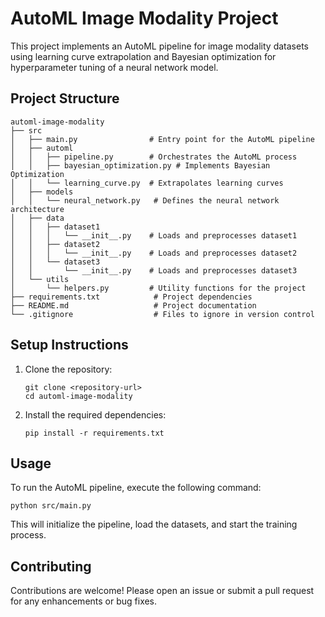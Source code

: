 # AutoML Image Modality Project

This project implements an AutoML pipeline for image modality datasets using learning curve extrapolation and Bayesian optimization for hyperparameter tuning of a neural network model.

## Project Structure

```
automl-image-modality
├── src
│   ├── main.py                # Entry point for the AutoML pipeline
│   ├── automl
│   │   ├── pipeline.py        # Orchestrates the AutoML process
│   │   ├── bayesian_optimization.py # Implements Bayesian Optimization
│   │   └── learning_curve.py  # Extrapolates learning curves
│   ├── models
│   │   └── neural_network.py   # Defines the neural network architecture
│   ├── data
│   │   ├── dataset1
│   │   │   └── __init__.py    # Loads and preprocesses dataset1
│   │   ├── dataset2
│   │   │   └── __init__.py    # Loads and preprocesses dataset2
│   │   └── dataset3
│   │       └── __init__.py    # Loads and preprocesses dataset3
│   └── utils
│       └── helpers.py         # Utility functions for the project
├── requirements.txt            # Project dependencies
├── README.md                   # Project documentation
└── .gitignore                  # Files to ignore in version control
```

## Setup Instructions

1. Clone the repository:
   ```
   git clone <repository-url>
   cd automl-image-modality
   ```

2. Install the required dependencies:
   ```
   pip install -r requirements.txt
   ```

## Usage

To run the AutoML pipeline, execute the following command:
```
python src/main.py
```

This will initialize the pipeline, load the datasets, and start the training process.

## Contributing

Contributions are welcome! Please open an issue or submit a pull request for any enhancements or bug fixes.
